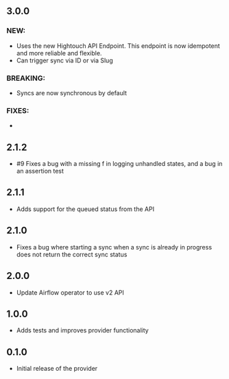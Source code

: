 ## 3.0.0


### NEW: 

* Uses the new Hightouch API Endpoint. This endpoint is now idempotent and more
reliable and flexible.
* Can trigger sync via ID or via Slug

### BREAKING:

* Syncs are now synchronous by default

### FIXES:

* 

## 2.1.2

* #9 Fixes a bug with a missing f in logging unhandled states, and a bug
in an assertion test

## 2.1.1

* Adds support for the queued status from the API

## 2.1.0

* Fixes a bug where starting a sync when a sync is already in progress does not
return the correct sync status

## 2.0.0

* Update Airflow operator to use v2 API

## 1.0.0

* Adds tests and improves provider functionality


## 0.1.0

* Initial release of the provider
